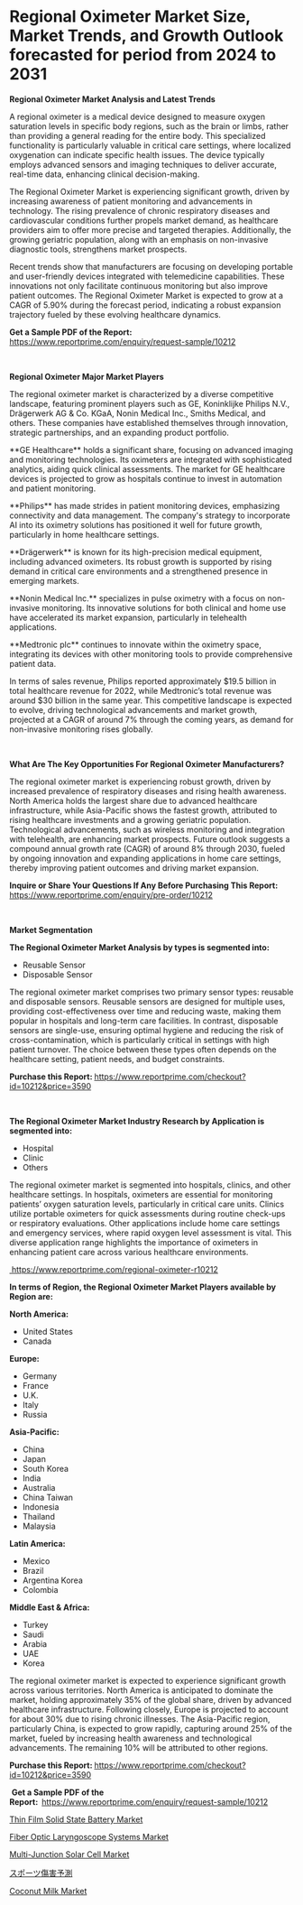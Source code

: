 <p><h1>Regional Oximeter Market Size, Market Trends, and Growth Outlook forecasted for period from 2024 to 2031</h1></p><p><strong>Regional Oximeter Market Analysis and Latest Trends</strong></p>
<p><p>A regional oximeter is a medical device designed to measure oxygen saturation levels in specific body regions, such as the brain or limbs, rather than providing a general reading for the entire body. This specialized functionality is particularly valuable in critical care settings, where localized oxygenation can indicate specific health issues. The device typically employs advanced sensors and imaging techniques to deliver accurate, real-time data, enhancing clinical decision-making.</p><p>The Regional Oximeter Market is experiencing significant growth, driven by increasing awareness of patient monitoring and advancements in technology. The rising prevalence of chronic respiratory diseases and cardiovascular conditions further propels market demand, as healthcare providers aim to offer more precise and targeted therapies. Additionally, the growing geriatric population, along with an emphasis on non-invasive diagnostic tools, strengthens market prospects.</p><p>Recent trends show that manufacturers are focusing on developing portable and user-friendly devices integrated with telemedicine capabilities. These innovations not only facilitate continuous monitoring but also improve patient outcomes. The Regional Oximeter Market is expected to grow at a CAGR of 5.90% during the forecast period, indicating a robust expansion trajectory fueled by these evolving healthcare dynamics.</p></p>
<p><strong>Get a Sample PDF of the Report:&nbsp;</strong> <a href="https://www.reportprime.com/enquiry/request-sample/10212">https://www.reportprime.com/enquiry/request-sample/10212</a></p>
<p>&nbsp;</p>
<p><strong>Regional Oximeter Major Market Players</strong></p>
<p><p>The regional oximeter market is characterized by a diverse competitive landscape, featuring prominent players such as GE, Koninklijke Philips N.V., Drägerwerk AG & Co. KGaA, Nonin Medical Inc., Smiths Medical, and others. These companies have established themselves through innovation, strategic partnerships, and an expanding product portfolio.</p><p>**GE Healthcare** holds a significant share, focusing on advanced imaging and monitoring technologies. Its oximeters are integrated with sophisticated analytics, aiding quick clinical assessments. The market for GE healthcare devices is projected to grow as hospitals continue to invest in automation and patient monitoring.</p><p>**Philips** has made strides in patient monitoring devices, emphasizing connectivity and data management. The company's strategy to incorporate AI into its oximetry solutions has positioned it well for future growth, particularly in home healthcare settings.</p><p>**Drägerwerk** is known for its high-precision medical equipment, including advanced oximeters. Its robust growth is supported by rising demand in critical care environments and a strengthened presence in emerging markets.</p><p>**Nonin Medical Inc.** specializes in pulse oximetry with a focus on non-invasive monitoring. Its innovative solutions for both clinical and home use have accelerated its market expansion, particularly in telehealth applications.</p><p>**Medtronic plc** continues to innovate within the oximetry space, integrating its devices with other monitoring tools to provide comprehensive patient data.</p><p>In terms of sales revenue, Philips reported approximately $19.5 billion in total healthcare revenue for 2022, while Medtronic’s total revenue was around $30 billion in the same year. This competitive landscape is expected to evolve, driving technological advancements and market growth, projected at a CAGR of around 7% through the coming years, as demand for non-invasive monitoring rises globally.</p></p>
<p>&nbsp;</p>
<p><strong>What Are The Key Opportunities For Regional Oximeter Manufacturers?</strong></p>
<p><p>The regional oximeter market is experiencing robust growth, driven by increased prevalence of respiratory diseases and rising health awareness. North America holds the largest share due to advanced healthcare infrastructure, while Asia-Pacific shows the fastest growth, attributed to rising healthcare investments and a growing geriatric population. Technological advancements, such as wireless monitoring and integration with telehealth, are enhancing market prospects. Future outlook suggests a compound annual growth rate (CAGR) of around 8% through 2030, fueled by ongoing innovation and expanding applications in home care settings, thereby improving patient outcomes and driving market expansion.</p></p>
<p><strong>Inquire or Share Your Questions If Any Before Purchasing This Report:</strong> <a href="https://www.reportprime.com/enquiry/pre-order/10212">https://www.reportprime.com/enquiry/pre-order/10212</a></p>
<p>&nbsp;</p>
<p><strong>Market Segmentation</strong></p>
<p><strong>The Regional Oximeter Market Analysis by types is segmented into:</strong></p>
<p><ul><li>Reusable Sensor</li><li>Disposable Sensor</li></ul></p>
<p><p>The regional oximeter market comprises two primary sensor types: reusable and disposable sensors. Reusable sensors are designed for multiple uses, providing cost-effectiveness over time and reducing waste, making them popular in hospitals and long-term care facilities. In contrast, disposable sensors are single-use, ensuring optimal hygiene and reducing the risk of cross-contamination, which is particularly critical in settings with high patient turnover. The choice between these types often depends on the healthcare setting, patient needs, and budget constraints.</p></p>
<p><strong>Purchase this Report:&nbsp;</strong><a href="https://www.reportprime.com/checkout?id=10212&price=3590">https://www.reportprime.com/checkout?id=10212&price=3590</a></p>
<p>&nbsp;</p>
<p><strong>The Regional Oximeter Market Industry Research by Application is segmented into:</strong></p>
<p><ul><li>Hospital</li><li>Clinic</li><li>Others</li></ul></p>
<p><p>The regional oximeter market is segmented into hospitals, clinics, and other healthcare settings. In hospitals, oximeters are essential for monitoring patients’ oxygen saturation levels, particularly in critical care units. Clinics utilize portable oximeters for quick assessments during routine check-ups or respiratory evaluations. Other applications include home care settings and emergency services, where rapid oxygen level assessment is vital. This diverse application range highlights the importance of oximeters in enhancing patient care across various healthcare environments.</p></p>
<p><a href="https://www.reportprime.com/regional-oximeter-r10212">&nbsp;https://www.reportprime.com/regional-oximeter-r10212</a></p>
<p><strong>In terms of Region, the Regional Oximeter Market Players available by Region are:</strong></p>
<p>
    <p> <strong> North America: </strong>
        <ul>
            <li>United States</li>
            <li>Canada</li>
        </ul>
        </p> 
    <p> <strong> Europe: </strong>
        <ul>
            <li>Germany</li>
            <li>France</li>
            <li>U.K.</li>
            <li>Italy</li>
            <li>Russia</li>
        </ul>
        </p> 
    <p> <strong> Asia-Pacific: </strong>
        <ul>
            <li>China</li>
            <li>Japan</li>
            <li>South Korea</li>
            <li>India</li>
            <li>Australia</li>
            <li>China Taiwan</li>
            <li>Indonesia</li>
            <li>Thailand</li>
            <li>Malaysia</li>
        </ul>
        </p> 
    <p> <strong> Latin America: </strong>
        <ul>
            <li>Mexico</li>
            <li>Brazil</li>
            <li>Argentina Korea</li>
            <li>Colombia</li>
        </ul>
        </p> 
    <p> <strong> Middle East & Africa: </strong>
        <ul>
            <li>Turkey</li>
            <li>Saudi</li>
            <li>Arabia</li>
            <li>UAE</li>
            <li>Korea</li>
        </ul>
    </p>
    </p>
<p><p>The regional oximeter market is expected to experience significant growth across various territories. North America is anticipated to dominate the market, holding approximately 35% of the global share, driven by advanced healthcare infrastructure. Following closely, Europe is projected to account for about 30% due to rising chronic illnesses. The Asia-Pacific region, particularly China, is expected to grow rapidly, capturing around 25% of the market, fueled by increasing health awareness and technological advancements. The remaining 10% will be attributed to other regions.</p></p>
<p><strong>Purchase this Report: </strong><a href="https://www.reportprime.com/checkout?id=10212&price=3590">https://www.reportprime.com/checkout?id=10212&price=3590</a></p>
<p>&nbsp;<strong>Get a Sample PDF of the Report:&nbsp;&nbsp;</strong><a href="https://www.reportprime.com/enquiry/request-sample/10212">https://www.reportprime.com/enquiry/request-sample/10212</a></p>
<p><strong></strong></p>
<p><p><a href="https://issuu.com/reportprime-2/docs/thin-film-solid-state-battery-marke_8a928143cc70b2">Thin Film Solid State Battery Market</a></p><p><a href="https://github.com/aiko92han/Market-Research-Report-List-1/blob/main/fiber-optic-laryngoscope-systems-market.md">Fiber Optic Laryngoscope Systems Market</a></p><p><a href="https://medium.com/@rachel.payne546456/the-global-market-overview-of-the-multi-junction-solar-cell-market-provides-a-unique-perspective-0bee4a5e6a19">Multi-Junction Solar Cell Market</a></p><p><a href="https://medium.com/@lenorakris2023/sports-injury-prediction-market-%E3%81%AF-%E3%82%B3%E3%82%B9%E3%83%88%E7%AE%A1%E7%90%86%E3%81%A8%E5%8A%B9%E7%8E%87%E5%90%91%E4%B8%8A%E3%82%92%E5%84%AA%E5%85%88%E3%81%97%E3%81%BE%E3%81%99-%E3%81%95%E3%82%89%E3%81%AB-%E5%A0%B1%E5%91%8A%E6%9B%B8%E3%81%AF%E5%B8%82%E5%A0%B4%E3%81%AE%E9%9C%80%E8%A6%81%E9%9D%A2%E3%81%A8%E4%BE%9B%E7%B5%A6%E9%9D%A2%E3%81%AE%E4%B8%A1%E6%96%B9%E3%82%92%E3%82%AB%E3%83%90%E3%83%BC%E3%81%97%E3%81%A6%E3%81%84%E3%81%BE%E3%81%99-sports-injury-7c1e52b83c25">スポーツ傷害予測</a></p><p><a href="https://www.linkedin.com/pulse/mapping-coconut-milk-market-trends-challenges-breakthroughs-3mgdf?trackingId=TCbmVwyDQhaLVP6dj%2B%2BD0A%3D%3D">Coconut Milk Market</a></p></p>